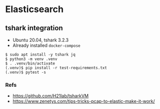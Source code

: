 # Elasticsearch

## tshark integration

* Ubuntu 20.04, tshark 3.2.3
* Already installed `docker-compose`

```
$ sudo apt install -y tshark jq
$ python3 -m venv .venv
$ . .venv/bin/activate
(.venv)$ pip install -r test-requirements.txt
(.venv)$ pytest -s
```

### Refs

* https://github.com/H21lab/tsharkVM
* https://www.zenetys.com/tips-tricks-pcap-to-elastic-make-it-work/
